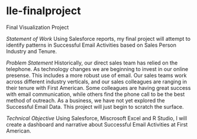 # lle-finalproject
Final Visualization Project

*Statement of Work* Using Salesforce reports, my final project will attempt to identify patterns in Successful Email Activities based on Sales Person Industry and Tenure. 

*Problem Statement*  Historically, our direct sales team has relied on the telephone.  As technology changes we are beginning to invest in our online presense.  This includes a more robust use of email.  Our sales teams work across different industry verticals, and our sales colleagues are ranging in their tenure with First American.  Some colleagues are having great success with email communication, while others find the phone call to be the best method of outreach.  As a business, we have not yet explored the Successful Email Data.  This project will just begin to scratch the surface.

*Technical Objective*  Using Salesforce, Miscrosoft Excel and R Studio, I will create a dashboard and narrative about Successful Email Activities at First American.  
